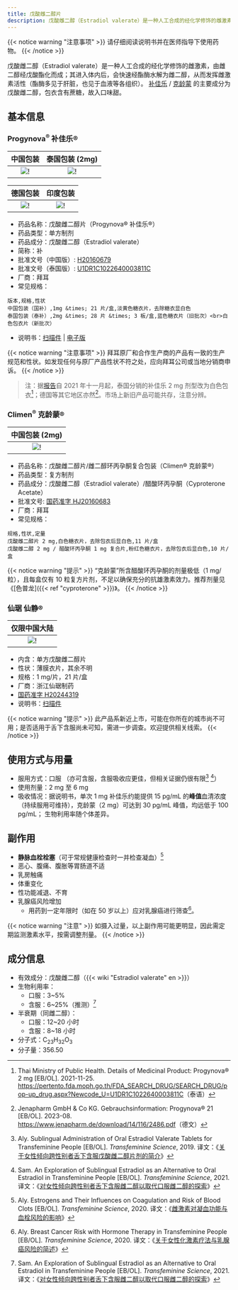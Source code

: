```yaml
---
title: 戊酸雌二醇片
description: 戊酸雌二醇（Estradiol valerate）是一种人工合成的经化学修饰的雌激素，由雌二醇经戊酸酯化而成；在体内快速水解为雌二醇。
---
```


{{< notice warning "注意事项" >}}
请仔细阅读说明书并在医师指导下使用药物。
{{< /notice >}}

戊酸雌二醇（Estradiol valerate）是一种人工合成的经化学修饰的雌激素，由雌二醇经戊酸酯化而成；其进入体内后，会快速经酯酶水解为雌二醇，从而发挥雌激素活性（酯酶多见于肝脏，也见于血液等各组织）。
[补佳乐](https://tfsci.mtf.wiki/zh-cn/misc/progynova/#form) / [克龄蒙](https://tfsci.mtf.wiki/zh-cn/misc/climen/#form) 的主要成分为戊酸雌二醇，包衣含有蔗糖，故入口味甜。

## 基本信息

### Progynova<sup>&reg;</sup> 补佳乐&reg;

|                        中国包装                         |                       泰国包装 (2mg)                       |
| :-----------------------------------------------------: | :--------------------------------------------------------: |
| ![!](/images/medicine/estradiol-valerate/progynova.jpg) | ![!](/images/medicine/estradiol-valerate/progynova-2mg.jpg) |

|                        德国包装                            |                       印度包装                              |
| :--------------------------------------------------------: | :--------------------------------------------------------: |
| ![!](/images/medicine/estradiol-valerate/progynova-de.png) | ![!](/images/medicine/estradiol-valerate/progynova-in.png) |

- 药品名称：戊酸雌二醇片（Progynova&reg; 补佳乐&reg;）
- 药品类型：单方制剂
- 药品成分：戊酸雌二醇（Estradiol valerate）
- 简称：补
- 批准文号（中国版）: [H20160679](https://www.nmpa.gov.cn/datasearch/search-info.html?nmpa=aWQ9YzliMmRmMTVhMGQ4MDkxZjk4MTkzMTcwOThhMzE2NGEmaXRlbUlkPWZmODA4MDgxODNjYWQ3NTAwMTg0MDg4NjY1NzExODAw)
- 批准文号（泰国版）: [U1DR1C1022640003811C](https://pertento.fda.moph.go.th/FDA_SEARCH_DRUG/SEARCH_DRUG/pop-up_drug_ex.aspx?Newcode=U1DR1C1022640003811C)
- 厂商：拜耳
- 常见规格：

```csv
版本,规格,性状
中国包装（国补）,1mg &times; 21 片/盒,淡黄色糖衣片，去除糖衣显白色
泰国包装（泰补）,2mg &times; 28 片 &times; 3 板/盒,蓝色糖衣片（旧批次）<br>白色包衣片（新批次）
```

- 说明书：[扫描件](/documents/ev-zh.pdf) | [电子版](https://tfsci.mtf.wiki/misc/progynova/)

{{< notice warning "注意事项" >}}
拜耳原厂和合作生产商的产品有一致的生产规范和性状。如发现任何与原厂产品性状不符之处，应向拜耳公司或当地分销商申诉。
{{< /notice >}}

> 注：据[报告](https://github.com/project-trans/MtF-wiki/issues/906)自 2021 年十一月起，泰国分销的补佳乐 2 mg 剂型改为白色包衣[^5]；德国等其它地区亦然[^6]。市场上新旧产品可能共存，注意分辨。

### Climen<sup>&reg;</sup> 克龄蒙&reg;

|                    中国包装 (2mg)                    |
| :--------------------------------------------------: |
| ![!](/images/medicine/estradiol-valerate/climen.png) |

- 药品名称：戊酸雌二醇片/雌二醇环丙孕酮复合包装（Climen&reg; 克龄蒙&reg;）
- 药品类型：复方制剂
- 药品成分：戊酸雌二醇（Estradiol valerate）/醋酸环丙孕酮（Cyproterone Acetate）
- 批准文号: [国药准字 HJ20160683](https://www.nmpa.gov.cn/datasearch/search-info.html?nmpa=aWQ9MzRiOTM3MzcxNjY0OTY4MjliOWIzMmRiYzJiMTdiYmEmaXRlbUlkPWZmODA4MDgxODNjYWQ3NTAwMTg0MDg4NjY1NzExODAw)
- 厂商：拜耳
- 常见规格：

```csv
规格,性状,定量
戊酸雌二醇片 2 mg,白色糖衣片，去除包衣后显白色,11 片/盒
戊酸雌二醇 2 mg / 醋酸环丙孕酮 1 mg 复合片,粉红色糖衣片，去除包衣后显白色,10 片/盒
```

{{< notice warning "提示" >}}
“克龄蒙”所含醋酸环丙孕酮的剂量极低（1 mg/粒），且每盒仅有 10 粒复方片剂，不足以确保充分的抗雄激素效力。推荐剂量见《[色普龙]({{< ref "cyproterone" >}})》。
{{< /notice >}}

### 仙琚 仙静&reg;

|                    仅限中国大陆                   |
| :--------------------------------------------------: |
| ![!](/images/medicine/estradiol-valerate/xianjing.jpg) |

- 内含：单方戊酸雌二醇片
- 性状：薄膜衣片，其余不明
- 规格：1 mg/片，21 片/盒
- 厂商：浙江仙琚制药
- [国药准字 H20244319](https://www.nmpa.gov.cn/datasearch/search-info.html?nmpa=aWQ9ZDk5MTgwNmYyYjNiYzBkMDkyMDNhOTE0ZjQwZTc2OTcmaXRlbUlkPWZmODA4MDgxODNjYWQ3NTAwMTg0MDg4MWY4NDgxNzlm)
- 说明书：[扫描件](/documents/evt-xianjing-zh.pdf)

{{< notice warning "提示" >}}
此产品系新近上市，可能在你所在的城市尚不可用；是否适用于舌下含服尚未可知，需进一步调查。欢迎提供相关线索。
{{< /notice >}}

## 使用方式与用量

- 服用方式：口服
  （亦可含服，含服吸收应更佳，但相关证据仍很有限[^1] [^3]）
- 使用剂量：2 mg 至 6 mg
- 吸收情况：据说明书，单次 1 mg 补佳乐约能提供 15 pg/mL 的**峰值**血清浓度（持续服用可维持），克龄蒙（2 mg）可达到 30 pg/mL 峰值，均远低于 100 pg/mL；
  生物利用率随个体差异。

## 副作用

- **静脉血栓栓塞**（可于常规健康检查时一并检查凝血）[^4]
- 恶心、腹痛、腹胀等胃肠道不适
- 乳房触痛
- 体重变化
- 性功能减退、不育
- 乳腺癌风险增加
  - 用药到一定年限时（如在 50 岁以上）应对乳腺癌进行筛查[^2]。

{{< notice warning "注意" >}}
如摄入过量，以上副作用可能更明显，因此需定期监测激素水平，按需调整剂量。
{{< /notice >}}

## 成分信息

- 有效成分：戊酸雌二醇（{{< wiki "Estradiol valerate" en >}}）
- 生物利用率：
  - 口服：3~5%
  - 含服：6~25%（推测）[^3]
- 半衰期（同雌二醇）：
  - 口服：12~20 小时
  - 含服：8~18 小时
- 分子式：C<sub>23</sub>H<sub>32</sub>O<sub>3</sub>
- 分子量：356.50

[^1]: Aly. Sublingual Administration of Oral Estradiol Valerate Tablets for Transfeminine People [EB/OL]. *Transfeminine Science*, 2019. 译文：《[关于女性倾向跨性别者舌下含服戊酸雌二醇片剂的简介](https://tfsci.mtf.wiki/articles/sublingual-ev/)》
[^2]: Aly. Breast Cancer Risk with Hormone Therapy in Transfeminine People [EB/OL]. *Transfeminine Science*, 2020. 译文：《[关于女性化激素疗法与乳腺癌风险的简述](https://tfsci.mtf.wiki/articles/breast-cancer/)》
[^3]: Sam. An Exploration of Sublingual Estradiol as an Alternative to Oral Estradiol in Transfeminine People [EB/OL]. *Transfeminine Science*, 2021. 译文：《[对女性倾向跨性别者舌下含服雌二醇以取代口服雌二醇的探索](https://tfsci.mtf.wiki/articles/sublingual-e2-transfem/)》
[^4]: Aly. Estrogens and Their Influences on Coagulation and Risk of Blood Clots [EB/OL]. *Transfeminine Science*, 2020. 译文：《[雌激素对凝血功能与血栓风险的影响](https://tfsci.mtf.wiki/articles/estrogens-blood-clots/)》
[^5]: Thai Ministry of Public Health. Details of Medicinal Product: Progynova&reg; 2 mg [EB/OL]. 2021-11-25. <https://pertento.fda.moph.go.th/FDA_SEARCH_DRUG/SEARCH_DRUG/pop-up_drug.aspx?Newcode_U=U1DR1C1022640003811C>（泰语）
[^6]: Jenapharm GmbH & Co KG. Gebrauchsinformation: Progynova&reg; 21 [EB/OL]. 2023-08. <https://www.jenapharm.de/download/14/116/2486.pdf>（德文）
